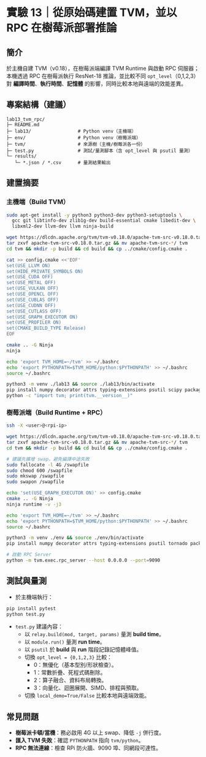 # 實驗 13｜從原始碼建置 TVM，並以 RPC 在樹莓派部署推論

## 簡介
於主機自建 TVM（v0.18），在樹莓派端編譯 TVM Runtime 與啟動 RPC 伺服器；本機透過 RPC 在樹莓派執行 ResNet-18 推論，並比較不同 `opt_level`（0,1,2,3）對 **編譯時間**、**執行時間**、**記憶體** 的影響，同時比較本地與遠端的效能差異。

## 專案結構（建議）
```
lab13_tvm_rpc/
├─ README.md
├─ lab13/                 # Python venv（主機端）
├─ env/                   # Python venv（樹莓派端）
├─ tvm/                   # 來源樹（主機/樹莓派各一份）
├─ test.py                # 測試/量測腳本（含 opt_level 與 psutil 量測）
└─ results/
   └─ *.json / *.csv      # 量測結果輸出
```

## 建置摘要

### 主機端（Build TVM）
```bash
sudo apt-get install -y python3 python3-dev python3-setuptools \
  gcc git libtinfo-dev zlib1g-dev build-essential cmake libedit-dev \
  libxml2-dev llvm-dev llvm ninja-build

wget https://dlcdn.apache.org/tvm/tvm-v0.18.0/apache-tvm-src-v0.18.0.tar.gz
tar zxvf apache-tvm-src-v0.18.0.tar.gz && mv apache-tvm-src-*/ tvm
cd tvm && mkdir -p build && cd build && cp ../cmake/config.cmake .

cat >> config.cmake <<'EOF'
set(USE_LLVM ON)
set(HIDE_PRIVATE_SYMBOLS ON)
set(USE_CUDA OFF)
set(USE_METAL OFF)
set(USE_VULKAN OFF)
set(USE_OPENCL OFF)
set(USE_CUBLAS OFF)
set(USE_CUDNN OFF)
set(USE_CUTLASS OFF)
set(USE_GRAPH_EXECUTOR ON)
set(USE_PROFILER ON)
set(CMAKE_BUILD_TYPE Release)
EOF

cmake .. -G Ninja
ninja

echo 'export TVM_HOME=~/tvm' >> ~/.bashrc
echo 'export PYTHONPATH=$TVM_HOME/python:$PYTHONPATH' >> ~/.bashrc
source ~/.bashrc

python3 -m venv ./lab13 && source ./lab13/bin/activate
pip install numpy decorator attrs typing-extensions psutil scipy packaging Pillow torchvision tornado
python -c "import tvm; print(tvm.__version__)"
```

### 樹莓派端（Build Runtime + RPC）
```bash
ssh -X <user>@<rpi-ip>

wget https://dlcdn.apache.org/tvm/tvm-v0.18.0/apache-tvm-src-v0.18.0.tar.gz
tar zxvf apache-tvm-src-v0.18.0.tar.gz && mv apache-tvm-src-*/ tvm
cd tvm && mkdir -p build && cd build && cp ../cmake/config.cmake .

# 建議先擴增 swap，避免編譯中途失敗
sudo fallocate -l 4G /swapfile
sudo chmod 600 /swapfile
sudo mkswap /swapfile
sudo swapon /swapfile

echo 'set(USE_GRAPH_EXECUTOR ON)' >> config.cmake
cmake .. -G Ninja
ninja runtime -v -j3

echo 'export TVM_HOME=~/tvm' >> ~/.bashrc
echo 'export PYTHONPATH=$TVM_HOME/python:$PYTHONPATH' >> ~/.bashrc
source ~/.bashrc

python3 -m venv ./env && source ./env/bin/activate
pip install numpy decorator attrs typing-extensions psutil tornado packaging torchvision cloudpickle

# 啟動 RPC Server
python -m tvm.exec.rpc_server --host 0.0.0.0 --port=9090
```

## 測試與量測
- 於主機端執行：
```bash
pip install pytest
python test.py
```

- `test.py` 建議內容：
  - 以 `relay.build(mod, target, params)` 量測 **build time**。
  - 以 `module.run()` 量測 **run time**。
  - 以 `psutil` 於 **build** 與 **run** 階段記錄記憶體峰值。
  - 切換 `opt_level = {0,1,2,3}` 比較：
    - 0：無優化（基本型別/形狀檢查）。
    - 1：常數折疊、死程式碼刪除。
    - 2：算子融合、資料布局轉換。
    - 3：向量化、迴圈展開、SIMD、排程與預取。
  - 切換 `local_demo=True/False` 比較本地與遠端效能。

## 常見問題
- **樹莓派卡頓/當機**：務必啟用 4G 以上 swap、降低 `-j` 併行度。
- **匯入 TVM 失敗**：確認 `PYTHONPATH` 指向 `tvm/python`。
- **RPC 無法連線**：檢查 RPi 防火牆、9090 埠、同網段可達性。
